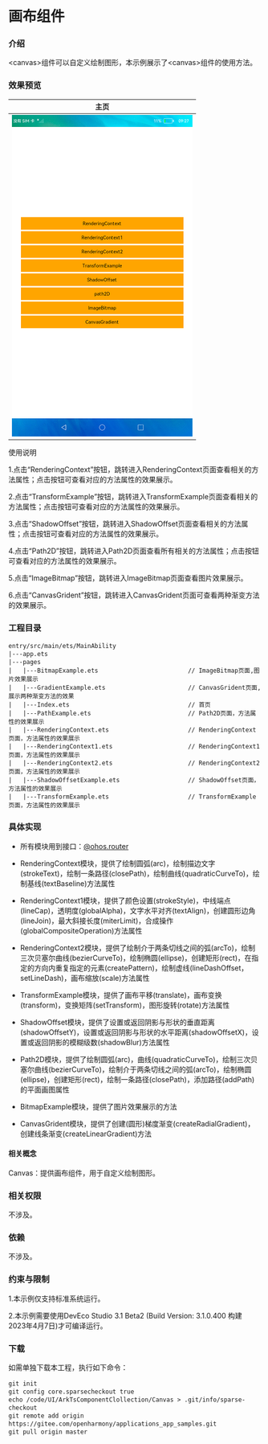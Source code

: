 # 画布组件

### 介绍

<canvas\>组件可以自定义绘制图形，本示例展示了<canvas\>组件的使用方法。

### 效果预览

|               主页              |
|--------------------------------|
|![](screenshots/device/main.png) |

使用说明

1.点击“RenderingContext”按钮，跳转进入RenderingContext页面查看相关的方法属性；点击按钮可查看对应的方法属性的效果展示。

2.点击“TransformExample”按钮，跳转进入TransformExample页面查看相关的方法属性；点击按钮可查看对应的方法属性的效果展示。

3.点击“ShadowOffset”按钮，跳转进入ShadowOffset页面查看相关的方法属性；点击按钮可查看对应的方法属性的效果展示。

4.点击“Path2D”按钮，跳转进入Path2D页面查看所有相关的方法属性；点击按钮可查看对应的方法属性的效果展示。

5.点击“ImageBitmap”按钮，跳转进入ImageBitmap页面查看图片效果展示。

6.点击“CanvasGrident”按钮，跳转进入CanvasGrident页面可查看两种渐变方法的效果展示。

### 工程目录
```
entry/src/main/ets/MainAbility
|---app.ets
|---pages
|   |---BitmapExample.ets                         // ImageBitmap页面,图片效果展示
|   |---GradientExample.ets                       // CanvasGrident页面, 展示两种渐变方法的效果
|   |---Index.ets                                 // 首页
|   |---PathExample.ets                           // Path2D页面，方法属性的效果展示
|   |---RenderingContext.ets                      // RenderingContext页面，方法属性的效果展示
|   |---RenderingContext1.ets                     // RenderingContext1页面，方法属性的效果展示
|   |---RenderingContext2.ets                     // RenderingContext2页面，方法属性的效果展示
|   |---ShadowOffsetExample.ets                   // ShadowOffset页面，方法属性的效果展示
|   |---TransformExample.ets                      // TransformExample页面，方法属性的效果展示
```

### 具体实现

* 所有模块用到接口：[@ohos.router](https://gitee.com/openharmony/docs/blob/master/zh-cn/application-dev/reference/apis-arkui/js-apis-router.md)

* RenderingContext模块，提供了绘制圆弧(arc)，绘制描边文字(strokeText)，绘制一条路径(closePath)，绘制曲线(quadraticCurveTo)，绘制基线(textBaseline)方法属性

* RenderingContext1模块，提供了颜色设置(strokeStyle)，中线端点(lineCap)，透明度(globalAlpha)，文字水平对齐(textAlign)，创建圆形边角(lineJoin)，最大斜接长度(miterLimit)，合成操作(globalCompositeOperation)方法属性

* RenderingContext2模块，提供了绘制介于两条切线之间的弧(arcTo)，绘制三次贝塞尔曲线(bezierCurveTo)，绘制椭圆(ellipse)，创建矩形(rect)，在指定的方向内重复指定的元素(createPattern)，绘制虚线(lineDashOffset，setLineDash)，画布缩放(scale)方法属性

* TransformExample模块，提供了画布平移(translate)，画布变换(transform)，变换矩阵(setTransform)，图形旋转(rotate)方法属性

* ShadowOffset模块，提供了设置或返回阴影与形状的垂直距离(shadowOffsetY)，设置或返回阴影与形状的水平距离(shadowOffsetX)，设置或返回阴影的模糊级数(shadowBlur)方法属性

* Path2D模块，提供了绘制圆弧(arc)，曲线(quadraticCurveTo)，绘制三次贝塞尔曲线(bezierCurveTo)，绘制介于两条切线之间的弧(arcTo)，绘制椭圆(ellipse)，创建矩形(rect)，绘制一条路径(closePath)，添加路径(addPath)的平面画图属性

* BitmapExample模块，提供了图片效果展示的方法

* CanvasGrident模块，提供了创建(圆形)梯度渐变(createRadialGradient)，创建线条渐变(createLinearGradient)方法

#### 相关概念

Canvas：提供画布组件，用于自定义绘制图形。

### 相关权限

不涉及。

### 依赖

不涉及。

### 约束与限制

1.本示例仅支持标准系统运行。

2.本示例需要使用DevEco Studio 3.1 Beta2 (Build Version: 3.1.0.400 构建 2023年4月7日)才可编译运行。

### 下载

如需单独下载本工程，执行如下命令：
```
git init
git config core.sparsecheckout true
echo /code/UI/ArkTsComponentClollection/Canvas > .git/info/sparse-checkout
git remote add origin https://gitee.com/openharmony/applications_app_samples.git
git pull origin master
```